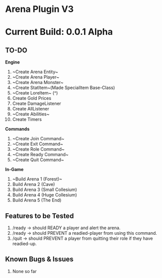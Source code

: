 # Arena Plugin V3

# Current Build: 0.0.1 Alpha

## TO-DO

**Engine**
1. ~Create Arena Entity~
2. ~Create Arena Player~
3. ~Create Arena Monster~
4. ~Create StatItem~(Made SpecialItem Base-Class)
5. ~Create LoreItem~ (^)
6. Create Gold Prices
7. Create DamageListener
8. Create AllListener
9. ~Create Abilities~
10. Create Timers

**Commands**
1. ~Create Join Command~
2. ~Create Exit Command~
3. ~Create Role Command~
4. ~Create Ready Command~
5. ~Create Quit Command~

**In-Game**
1. ~Build Arena 1 (Forest)~
2. Build Arena 2 (Cave)
3. Build Arena 3 (Small Collesium)
4. Build Arena 4 (Huge Collesium)
5. Build Arena 5 (The End)

## Features to be Tested
1. /ready -> should READY a player and alert the arena.
2. /ready -> should PREVENT a readied-player from using this command.
3. /quit -> should PREVENT a player from quitting their role if they have readied-up.

## Known Bugs & Issues
1. None so far
